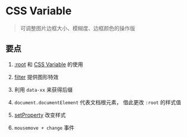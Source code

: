# CSS Variable

> 可调整图片边框大小、模糊度、边框颜色的操作版

## 要点

1. [:root](https://developer.mozilla.org/zh-CN/docs/Web/CSS/:root) 和 [CSS Variable](https://developer.mozilla.org/zh-CN/docs/Web/CSS/Using_CSS_variables) 的使用

2. [filter](https://developer.mozilla.org/zh-CN/docs/Web/CSS/filter) 提供图形特效

3. 利用 `data-xx` 来获得后缀

4. `document.documentElement` 代表文档根元素， 借此更改 `:root` 的样式值

5. [setProperty](https://developer.mozilla.org/en-US/docs/Web/API/CSSStyleDeclaration/setProperty) 改变样式

6. `mousemove + change` 事件
